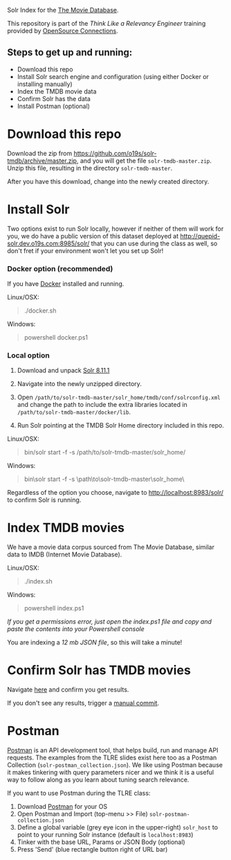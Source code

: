 Solr Index for the [The Movie Database](http://themoviedb.org).

This repository is part of the _Think Like a Relevancy Engineer_ training provided by [OpenSource Connections](https://opensourceconnections.com/events/training/).

## Steps to get up and running:
- Download this repo
- Install Solr search engine and configuration (using either Docker or installing manually)
- Index the TMDB movie data
- Confirm Solr has the data
- Install Postman (optional)

# Download this repo

Download the zip from https://github.com/o19s/solr-tmdb/archive/master.zip, and
you will get the file `solr-tmdb-master.zip`.  Unzip this file, resulting in the
directory `solr-tmdb-master`.


After you have this download, change into the newly created directory.

# Install Solr

Two options exist to run Solr locally, however if neither of them will work for you, we do
have a public version of this dataset deployed at http://quepid-solr.dev.o19s.com:8985/solr/ that
you can use during the class as well, so don't fret if your environment won't let you set up Solr!

### Docker option (recommended)

If you have [Docker](https://www.docker.com/products/docker-desktop) installed and running.

Linux/OSX:
> ./docker.sh

Windows:
> powershell docker.ps1


### Local option

1. Download and unpack [Solr 8.11.1](https://archive.apache.org/dist/lucene/solr/8.11.1/solr-8.11.1.tgz)

2. Navigate into the newly unzipped directory.

3. Open `/path/to/solr-tmdb-master/solr_home/tmdb/conf/solrconfig.xml` and change the path to include the extra libraries located in `/path/to/solr-tmdb-master/docker/lib`. 

4. Run Solr pointing at the TMDB Solr Home directory included in this repo.

Linux/OSX:
>bin/solr start -f -s /path/to/solr-tmdb-master/solr_home/

Windows:
>bin\solr start -f -s \path\to\solr-tmdb-master\solr_home\


Regardless of the option you choose, navigate to [http://localhost:8983/solr/](http://localhost:8983/solr/) to confirm Solr is running.

# Index TMDB movies
We have a movie data corpus sourced from The Movie Database, similar data to IMDB (Internet Movie Database).

Linux/OSX:
> ./index.sh

Windows:
> powershell index.ps1

_If you get a permissions error, just open the index.ps1 file and copy and paste the contents into your Powershell console_

You are indexing a *12 mb JSON file*, so this will take a minute!

# Confirm Solr has TMDB movies

Navigate [here](http://localhost:8983/solr/tmdb/select?q=title:lego) and confirm you get results.

If you don't see any results, trigger a [manual commit](http://localhost:8983/solr/tmdb/update?commit=true).


# Postman

[Postman](https://www.postman.com/) is an API development tool, that helps build, run and manage API requests. The examples from the TLRE slides exist here too as a Postman Collection (`solr-postman_collection.json`). We like using Postman because it makes tinkering with query parameters nicer and we think it is a useful way to follow along as you learn about tuning search relevance.

If you want to use Postman during the TLRE class:

1. Download [Postman](https://www.postman.com/downloads/) for your OS
2. Open Postman and Import (top-menu >> File) `solr-postman-collection.json`
3. Define a global variable (grey eye icon in the upper-right) `solr_host` to point to your running Solr instance (default is `localhost:8983`)
4. Tinker with the base URL, Params or JSON Body (optional)
5. Press 'Send' (blue rectangle button right of URL bar)

